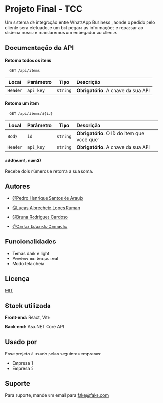 
# Projeto Final - TCC

Um sistema de integração entre WhatsApp Business , aonde o pedido pelo cliente sera efetuado, e um bot pegara as informações e repassar ao sistema nosso e mandaremos um entregador ao cliente.


## Documentação da API

#### Retorna todos os itens

```http
  GET /api/items
```

| Local   | Parâmetro | Tipo   | Descrição                          |
|---------|-----------|--------| :----------------------------------|
| `Header`  | `api_key` | `string` | **Obrigatório**. A chave da sua API |


#### Retorna um item

```http
  GET /api/items/${id}
```

| Local | Parâmetro | Tipo | Descrição                          |
| ----- | --------- | ---- | :------------------------------------------ |
| `Body` | `id`      | `string` | **Obrigatório**. O ID do item que você quer |
| `Header` | `api_key` | `string` | **Obrigatório**. A chave da sua API |

#### add(num1, num2)

Recebe dois números e retorna a sua soma.


## Autores

- [@Pedro Henrique Santos de Araujo](https://www.github.com/PedroHenriqueAraujo18)

- [@Lucas Albrechete Lopes Ruman](https://www.github.com/RumanLucas2)

- [@Bruna Rodrigues Cardoso ](https://www.github.com/)

- [@Carlos Eduardo Camacho](https://www.github.com/)


## Funcionalidades

- Temas dark e light
- Preview em tempo real
- Modo tela cheia




## Licença

[MIT](https://choosealicense.com/licenses/mit/)


## Stack utilizada

**Front-end:** React, Vite

**Back-end:** Asp.NET Core API


## Usado por

Esse projeto é usado pelas seguintes empresas:

- Empresa 1
- Empresa 2


## Suporte

Para suporte, mande um email para fake@fake.com


